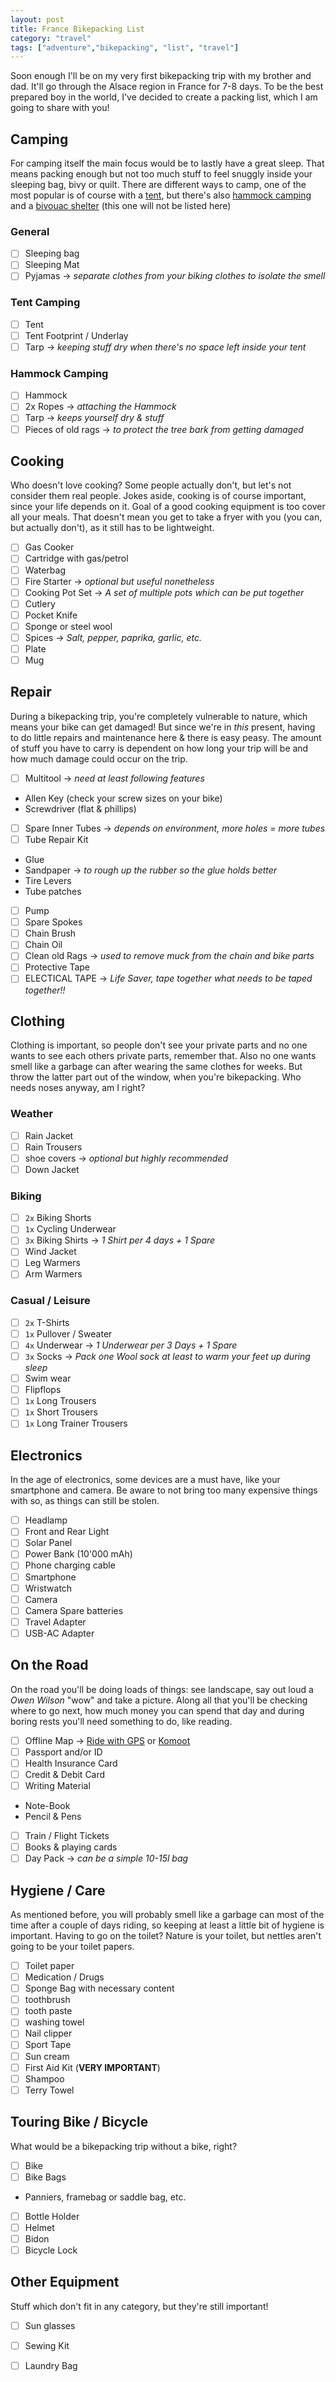 ```yaml
---
layout: post
title: France Bikepacking List
category: "travel"
tags: ["adventure","bikepacking", "list", "travel"]
---
```

Soon enough I'll be on my very first bikepacking trip with my brother and dad. It'll go through the Alsace region in France for 7-8 days. To be the best prepared boy in the world, I've decided to create a packing list, which I am going to share with you!

<!--more-->

## Camping

For camping itself the main focus would be to lastly have a great sleep. That means packing enough but not too much stuff to feel snuggly inside your sleeping bag, bivy or quilt. There are different ways to camp, one of the most popular is of course with a [tent](https://en.wikipedia.org/wiki/Tent), but there's also [hammock camping](https://en.wikipedia.org/wiki/Hammock_camping) and a [bivouac shelter](https://en.wikipedia.org/wiki/Bivouac_shelter) (this one will not be listed here) 

### General

- [ ]  Sleeping bag
- [ ]  Sleeping Mat
- [ ]  Pyjamas → *separate clothes from your biking clothes to isolate the smell*

### Tent Camping

- [ ]  Tent
- [ ]  Tent Footprint / Underlay
- [ ]  Tarp → *keeping stuff dry when there's no space left inside your tent*

### Hammock Camping

- [ ]  Hammock
- [ ]  2x Ropes → *attaching the Hammock*
- [ ]  Tarp → *keeps yourself dry & stuff*
- [ ]  Pieces of old rags → *to protect the tree bark from getting damaged*

## Cooking

Who doesn't love cooking? Some people actually don't, but let's not consider them real people. Jokes aside, cooking is of course important, since your life depends on it. Goal of a good cooking equipment is too cover all your meals. That doesn't mean you get to take a fryer with you (you can, but  actually don't), as it still has to be lightweight.

- [ ]  Gas Cooker
- [ ]  Cartridge with gas/petrol
- [ ]  Waterbag
- [ ]  Fire Starter → *optional but useful nonetheless*
- [ ]  Cooking Pot Set → *A set of multiple pots which can be put together*
- [ ]  Cutlery
- [ ]  Pocket Knife
- [ ]  Sponge or steel wool
- [ ]  Spices → *Salt, pepper, paprika, garlic, etc.*
- [ ]  Plate
- [ ]  Mug

## Repair

During a bikepacking trip, you're completely vulnerable to nature, which means your bike can get damaged! But since we're in *this* present, having to do little repairs and maintenance here & there is easy peasy. The amount of stuff you have to carry is dependent on how long your trip will be and how much damage could occur on the trip.

- [ ]  Multitool → *need at least following features*
  - Allen Key (check your screw sizes on your bike)
  - Screwdriver (flat & phillips)
- [ ]  Spare Inner Tubes → *depends on environment, more holes = more tubes*
- [ ]  Tube Repair Kit
  - Glue
  - Sandpaper → *to rough up the rubber so the glue holds better*
  - Tire Levers
  - Tube patches
- [ ]  Pump
- [ ]  Spare Spokes
- [ ]  Chain Brush
- [ ]  Chain Oil
- [ ]  Clean old Rags → *used to remove muck from the chain and bike parts*
- [ ]  Protective Tape
- [ ]  ELECTICAL TAPE → *Life Saver, tape together what needs to be taped together!!*

## Clothing

Clothing is important, so people don't see your private parts and no one  wants to see each others private parts, remember that. Also no one wants smell like a garbage can after wearing the same clothes for weeks. But throw the latter part out of the window, when you're bikepacking. Who needs noses anyway, am I right?

### Weather

- [ ]  Rain Jacket
- [ ]  Rain Trousers
- [ ]  shoe covers → *optional but highly recommended*
- [ ]  Down Jacket

### Biking

- [ ]  `2x` Biking Shorts
- [ ]  `1x` Cycling Underwear
- [ ]  `3x` Biking Shirts → *1 Shirt per 4 days + 1 Spare*
- [ ]  Wind Jacket
- [ ]  Leg Warmers
- [ ]  Arm Warmers

### Casual / Leisure

- [ ]  `2x` T-Shirts
- [ ]  `1x` Pullover / Sweater
- [ ]  `4x` Underwear → *1 Underwear per 3 Days + 1 Spare*
- [ ]  `3x` Socks → *Pack one Wool sock at least to warm your feet up during sleep*
- [ ]  Swim wear
- [ ]  Flipflops
- [ ]  `1x` Long Trousers
- [ ]  `1x` Short Trousers
- [ ]  `1x` Long Trainer Trousers

## Electronics

In the age of electronics, some devices are a must have, like your smartphone and camera. Be aware to not bring too many expensive things with so, as things can still be stolen.

- [ ]  Headlamp
- [ ]  Front and Rear Light
- [ ]  Solar Panel
- [ ]  Power Bank (10'000 mAh)
- [ ]  Phone charging cable
- [ ]  Smartphone
- [ ]  Wristwatch
- [ ]  Camera
- [ ]  Camera Spare batteries
- [ ]  Travel Adapter
- [ ]  USB-AC Adapter

## On the Road

On the road you'll be doing loads of things: see landscape, say out loud a *Owen Wilson* "wow" and take a picture. Along all that you'll be checking where to go next, how much money you can spend that day and during boring rests you'll need something to do, like reading.

- [ ]  Offline Map → [Ride with GPS](https://ridewithgps.com/) or [Komoot](https://www.komoot.com/)
- [ ]  Passport and/or ID
- [ ]  Health Insurance Card
- [ ]  Credit & Debit Card
- [ ]  Writing Material
  - Note-Book
  - Pencil & Pens
- [ ]  Train / Flight Tickets
- [ ]  Books & playing cards
- [ ]  Day Pack → *can be a simple 10-15l bag*

## Hygiene / Care

As mentioned before, you will probably smell like a garbage can most of the time after a couple of days riding, so keeping at least a little bit of hygiene is important. Having to go on the toilet? Nature is your toilet, but nettles  aren't going to be your toilet papers.

- [ ]  Toilet paper
- [ ]  Medication / Drugs
- [ ]  Sponge Bag with necessary content
  - [ ]  toothbrush
  - [ ]  tooth paste
  - [ ]  washing towel
  - [ ]  Nail clipper
- [ ]  Sport Tape
- [ ]  Sun cream
- [ ]  First Aid Kit (**VERY IMPORTANT**)
- [ ]  Shampoo
- [ ]  Terry Towel

## Touring Bike / Bicycle

What would be a bikepacking trip without a bike, right? 

- [ ]  Bike
- [ ]  Bike Bags
  - Panniers, framebag or saddle bag, etc.
- [ ]  Bottle Holder
- [ ]  Helmet
- [ ]  Bidon
- [ ]  Bicycle Lock

## Other Equipment

Stuff which don't fit in any category, but they're still important!

- [ ]  Sun glasses
- [ ]  Sewing Kit
- [ ]  Laundry Bag


<script>
var inputs = document.getElementsByClassName('task-list-item-checkbox');
for(var i = 0; i < inputs.length; i++) {
    inputs[i].disabled = false;
}
</script>